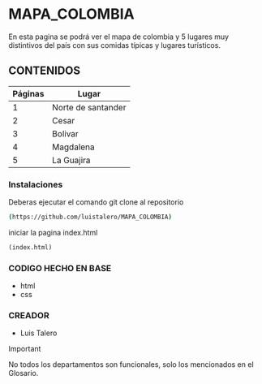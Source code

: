 # MAPA_COLOMBIA
En esta pagina se podrá ver el mapa de colombia y 5 lugares muy distintivos del país con sus comidas típicas y lugares turísticos.
## CONTENIDOS
|Páginas|Lugar|
|--|--|
| 1 | Norte de santander |
| 2 | Cesar |
| 3 | Bolivar |
| 4 | Magdalena |
| 5 | La Guajira |
### Instalaciones
Deberas ejecutar el comando git clone al repositorio
```bash
(https://github.com/luistalero/MAPA_COLOMBIA)
```
iniciar la pagina index.html
```html
(index.html)
```
### CODIGO HECHO EN BASE
- html
- css
### CREADOR
- Luis Talero
>[!IMPORTANT]
>No todos los departamentos son funcionales, solo los mencionados en el Glosario.
